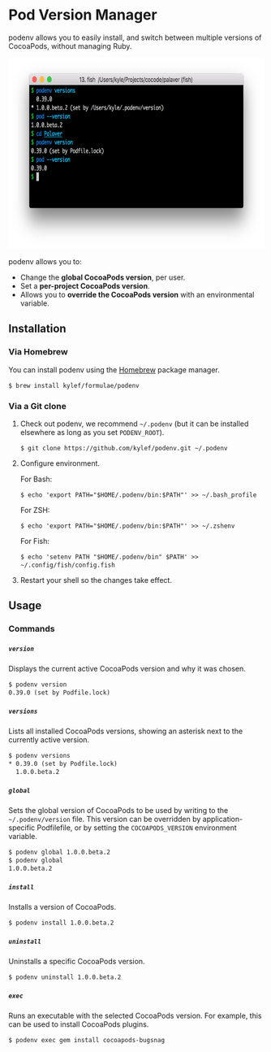 # Pod Version Manager

podenv allows you to easily install, and switch between multiple versions of
CocoaPods, without managing Ruby.

<img alt="podenv screenshot" src="share/podenv.png" width=689 height=376 />

podenv allows you to:

- Change the **global CocoaPods version**, per user.
- Set a **per-project CocoaPods version**.
- Allows you to **override the CocoaPods version** with an environmental variable.

## Installation

### Via Homebrew

You can install podenv using the [Homebrew](http://brew.sh/) package manager.

```shell
$ brew install kylef/formulae/podenv
```

### Via a Git clone

1. Check out podenv, we recommend `~/.podenv` (but it can be installed elsewhere as long as you set `PODENV_ROOT`).

    ```shell
    $ git clone https://github.com/kylef/podenv.git ~/.podenv
    ```

2. Configure environment.

    For Bash:

    ```shell
    $ echo 'export PATH="$HOME/.podenv/bin:$PATH"' >> ~/.bash_profile
    ```

    For ZSH:

    ```shell
    $ echo 'export PATH="$HOME/.podenv/bin:$PATH"' >> ~/.zshenv
    ```

    For Fish:

    ```shell
    $ echo 'setenv PATH "$HOME/.podenv/bin" $PATH' >> ~/.config/fish/config.fish
    ```

3. Restart your shell so the changes take effect.

## Usage

### Commands

##### `version`

Displays the current active CocoaPods version and why it was chosen.

```shell
$ podenv version
0.39.0 (set by Podfile.lock)
```

##### `versions`

Lists all installed CocoaPods versions, showing an asterisk next to the currently
active version.

```shell
$ podenv versions
* 0.39.0 (set by Podfile.lock)
  1.0.0.beta.2
```

##### `global`

Sets the global version of CocoaPods to be used by writing to the
`~/.podenv/version` file. This version can be overridden by
application-specific Podfilefile, or by setting the `COCOAPODS_VERSION`
environment variable.

```shell
$ podenv global 1.0.0.beta.2
$ podenv global
1.0.0.beta.2
```

##### `install`

Installs a version of CocoaPods.

```shell
$ podenv install 1.0.0.beta.2
```

##### `uninstall`

Uninstalls a specific CocoaPods version.

```shell
$ podenv uninstall 1.0.0.beta.2
```

##### `exec`

Runs an executable with the selected CocoaPods version. For example, this
can be used to install CocoaPods plugins.

```shell
$ podenv exec gem install cocoapods-bugsnag
```
